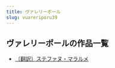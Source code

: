 ```yaml
---
title: ヴァレリーポール
slug: vuareriporu39
---
```


## ヴァレリーポールの作品一覧

- [〔翻訳〕ステファヌ・マラルメ](fanyisutehuanum-d12)
